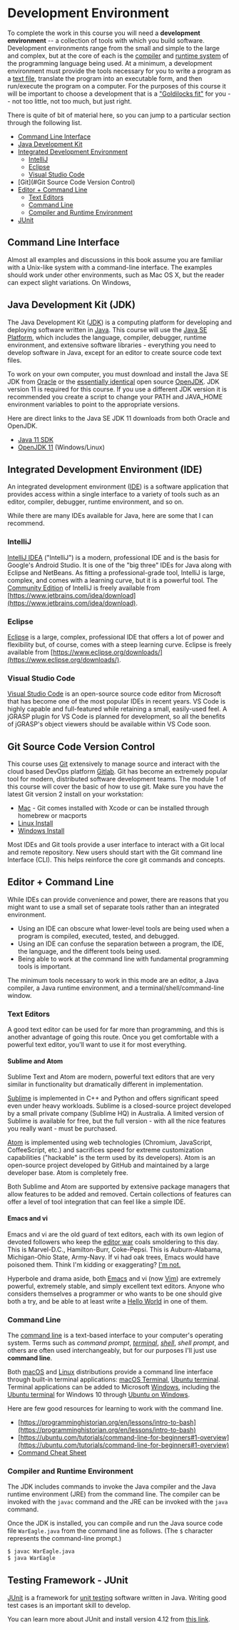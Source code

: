 # Development Environment

To complete the work in this course you will need a **development
environment** -- a collection of tools with which you build software.
Development environments range from the small and simple to the large and
complex, but at the core of each is the
[compiler](https://en.wikipedia.org/wiki/Compiler) and
[runtime system](https://en.wikipedia.org/wiki/Runtime_system) of the programming
language being used. At a minimum, a development environment must provide the
tools necessary for you to write a program as a
[text file](https://en.wikipedia.org/wiki/Text_file), translate the program into an
executable form, and then run/execute the program on a computer. For the
purposes of this course it will be important to choose a development that is a
["Goldilocks fit"](https://en.wikipedia.org/wiki/Goldilocks_principle) for you
-- not too little, not too much, but just right.

There is quite of bit of material here, so you can jump to a particular section through the following list.

- [Command Line Interface](#command-line-interface)
- [Java Development Kit](#java-development-kit-jdk)
- [Integrated Development Environment](#integrated-development-environment-ide)
    - [IntelliJ](#intellij)
    - [Eclipse](#eclipse)
    - [Visual Studio Code](#visual-studio-code)
- [Git](#Git Source Code Version Control)
- [Editor + Command Line](#editor--command-line)
    - [Text Editors](#text-editors)
    - [Command Line](#command-line)
    - [Compiler and Runtime Environment](#compiler-and-runtime-environment)
- [JUnit](#testing-framework---junit)


## Command Line Interface

Almost all examples and discussions in this book assume you are familiar with a Unix-like system with a command-line interface. The examples should work under other environments, such as Mac OS X, but the reader can expect slight variations.  On Windows, 

## Java Development Kit (JDK)

The Java Development Kit
([JDK](https://en.wikipedia.org/wiki/Java_Development_Kit)) is a computing
platform for developing and deploying software written in
[Java](https://en.wikipedia.org/wiki/Java_(programming_language)). This course
will use the [Java SE
Platform](https://www.oracle.com/java/technologies/platform-glance.html),
which includes the language, compiler, debugger, runtime environment, and
extensive software libraries - everything you need to develop software in
Java, except for an editor to create source code text files.

To work on your own computer, you must download and install the Java SE JDK
from
[Oracle](https://www.oracle.com/technetwork/java/javase/overview/index.html)
or the [essentially identical](https://blogs.oracle.com/java-platform-group/oracle-jdk-releases-for-java-11-and-later)
open source [OpenJDK](https://openjdk.java.net/). JDK version 11 is required for this course. If you use a different JDK version it is recommended you create a script to change your PATH and JAVA_HOME environment variables to point to the appropriate versions.  

Here are direct links to the Java SE JDK 11 downloads from both Oracle and OpenJDK.

- [Java 11 SDK](https://www.oracle.com/java/technologies/javase/jdk11-archive-downloads.html)
- [OpenJDK 11](https://jdk.java.net/java-se-ri/11) (Windows/Linux)

## Integrated Development Environment (IDE)

An integrated development environment
([IDE](https://en.wikipedia.org/wiki/Integrated_development_environment)) is a
software application that provides access within a single interface to a
variety of tools such as an editor, compiler, debugger, runtime environment,
and so on.

While there are many IDEs available for Java, here are some that I can recommend.

### IntelliJ

[IntelliJ IDEA](https://www.jetbrains.com/idea/) ("IntelliJ") is a modern,
professional IDE and is the basis for Google's Android Studio. It is one of the "big
three" IDEs for Java along with Eclipse and NetBeans. As fitting a professional-grade
tool, IntelliJ is large, complex, and comes with a learning curve, but it is a
powerful tool.
The [Community Edition](https://www.jetbrains.org/pages/viewpage.action?pageId=983211)
of IntelliJ is freely available
from [https://www.jetbrains.com/idea/download](https://www.jetbrains.com/idea/download).

### Eclipse

[Eclipse](https://www.eclipse.org/) is a large, complex, professional IDE that
offers a lot of power and flexibility but, of course, comes with a steep learning
curve. Eclipse is freely available
from [https://www.eclipse.org/downloads/](https://www.eclipse.org/downloads/).


### Visual Studio Code

[Visual Studio Code](https://code.visualstudio.com/) is an open-source source
code editor from Microsoft that has become one of the most popular IDEs in
recent years. VS Code is highly capable and full-featured while retaining a
small, easily-used feel. A jGRASP plugin for VS Code is planned for development,
so all the benefits of jGRASP's object viewers should be available within VS
Code soon.

## Git Source Code Version Control

This course uses [Git](https://git-scm.com/) extensively to manage source and interact with the cloud based DevOps platform [Gitlab](https://www.gitlb.com). Git has become an extremely popular tool for modern, distributed software development teams. The module 1 of this course will cover the basic of how to use git.  Make sure you have the latest Git version 2 install on your workstation:

- [Mac](https://git-scm.com/download/mac) - Git comes installed with Xcode or can be installed through homebrew or macports
- [Linux Install](https://git-scm.com/download/linux)
- [Windows Install](https://git-scm.com/download/win)

Most IDEs and Git tools provide a user interface to interact with a Git local and remote repository.  New users should start with the Git command line Interface (CLI). This helps reinforce the core git commands and concepts.  

## Editor + Command Line

While IDEs can provide convenience and power, there are reasons that you might
want to use a small set of separate tools rather than an integrated
environment.

- Using an IDE can obscure what lower-level tools are being used when a program
  is compiled, executed, tested, and debugged.
- Using an IDE can confuse the separation between a program, the IDE, the
  language, and the different tools being used.
- Being able to work at the command line with fundamental programming tools is
  important.

The minimum tools necessary to work in this mode are an editor, a Java
compiler, a Java runtime environment, and a terminal/shell/command-line
window.

### Text Editors

A good text editor can be used for far more than programming, and this is
another advantage of going this route. Once you get comfortable with a
powerful text editor, you'll want to use it for most everything.

#### Sublime and Atom

Sublime Text and Atom are modern, powerful text editors that are very similar
in functionality but dramatically different in implementation.

[Sublime](https://www.sublimetext.com/) is implemented in C++ and Python and
offers significant speed even under heavy workloads. Sublime is a
closed-source project developed by a small private company (Sublime HQ) in
Australia. A limited version of Sublime is available for free, but the full
version - with all the nice features you really want - must be purchased.

[Atom](https://atom.io/) is implemented using web technologies  (Chromium,
JavaScript, CoffeeScript, etc.) and sacrifices speed for extreme customization
capabilities ("hackable" is the term used by its developers). Atom is an
open-source project developed by GitHub and maintained by a large developer
base. Atom is completely free.

Both Sublime and Atom are supported by extensive package managers that allow
features to be added and removed. Certain collections of features can offer a
level of tool integration that can feel like a simple IDE.

#### Emacs and vi

Emacs and vi are the old guard of text editors, each with its own legion of
devoted followers who keep the [editor
war](https://en.wikipedia.org/wiki/Editor_war) coals smoldering to this day.
This is Marvel-D.C., Hamilton-Burr, Coke-Pepsi.  This is Auburn-Alabama,
Michigan-Ohio State, Army-Navy. If vi had oak trees, Emacs would have poisoned
them. Think I'm kidding or exaggerating?  [I'm
not.](https://www.emacswiki.org/emacs/ChurchOfEmacs)

Hyperbole and drama aside, both [Emacs](https://www.gnu.org/software/emacs/) and
vi (now [Vim](https://www.vim.org/)) are extremely powerful, extremely stable,
and simply excellent text editors. Anyone who considers themselves a programmer
or who wants to be one should give both a try, and be able to at least write a
[Hello World](https://en.wikipedia.org/wiki/%22Hello,_World!%22_program) in
one of them.


### Command Line

The [command line](https://en.wikipedia.org/wiki/Command-line_interface) is a
text-based interface to your computer's operating system. Terms such as *command
prompt*,
*[terminal](https://askubuntu.com/questions/506510/what-is-the-difference-between-terminal-console-shell-and-command-line/506628#506628)*,
*[shell](https://en.wikipedia.org/wiki/Shell_%28computing%29#Text_.28CLI.29_shells)*,
*shell prompt*, and others are often used interchangeably, but for our purposes
I'll just use **command line**.

Both [macOS](https://www.apple.com/macos/) and
[Linux](https://www.linuxfoundation.org/projects/linux/)
distributions provide a command line interface through built-in terminal applications:
[macOS Terminal](https://support.apple.com/guide/terminal/welcome/mac),
[Ubuntu terminal](https://ubuntu.com/tutorials/command-line-for-beginners#1-overview).
Terminal applications can be added to
Microsoft [Windows](https://www.microsoft.com/en-us/windows),
including the
[Ubuntu terminal](https://ubuntu.com/tutorials/tutorial-ubuntu-on-windows#1-overview)
for Windows 10
through [Ubuntu on Windows](https://www.microsoft.com/en-us/p/ubuntu/9nblggh4msv6?activetab=pivot:overviewtab).

Here are few good resources for learning to work with the command line.

- [https://programminghistorian.org/en/lessons/intro-to-bash](https://programminghistorian.org/en/lessons/intro-to-bash)
- [https://ubuntu.com/tutorials/command-line-for-beginners#1-overview](https://ubuntu.com/tutorials/command-line-for-beginners#1-overview)
- [Command Cheat Sheet](https://i.redd.it/55848efsjsg21.jpg)

### Compiler and Runtime Environment

The JDK includes commands to invoke the Java compiler and the Java runtime
environment (JRE) from the command line. The compiler can be invoked with the
`javac` command and the JRE can be invoked with the `java` command.

Once the JDK is installed, you can compile and run the Java source code file
`WarEagle.java` from the command line as follows. (The `$` character represents
the command-line prompt.)

```bash
$ javac WarEagle.java
$ java WarEagle
```

## Testing Framework - JUnit

[JUnit](https://en.wikipedia.org/wiki/JUnit) is a framework for [unit
testing](https://en.wikipedia.org/wiki/Unit_testing) software written in Java.
Writing good test cases is an important skill to develop.

You can learn more about JUnit and install version 4.12 from [this
link](https://junit.org/junit4/).

